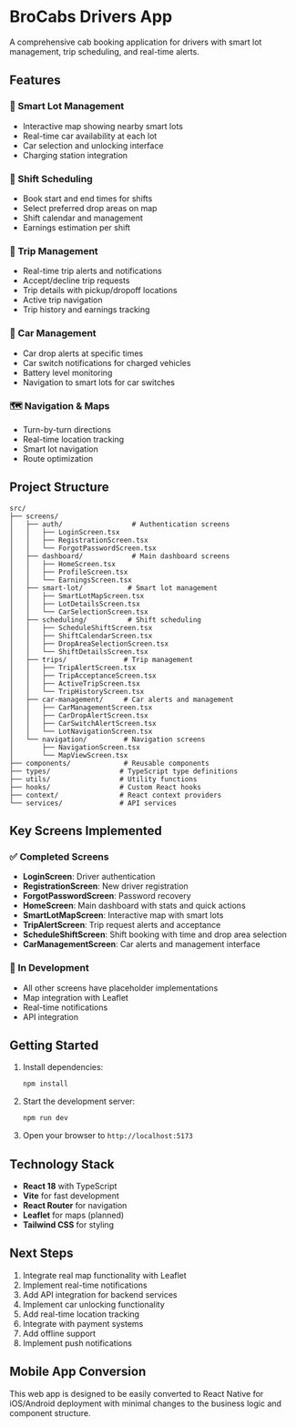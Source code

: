 # BroCabs Drivers App

A comprehensive cab booking application for drivers with smart lot management, trip scheduling, and real-time alerts.

## Features

### 🚗 Smart Lot Management
- Interactive map showing nearby smart lots
- Real-time car availability at each lot
- Car selection and unlocking interface
- Charging station integration

### 📅 Shift Scheduling
- Book start and end times for shifts
- Select preferred drop areas on map
- Shift calendar and management
- Earnings estimation per shift

### 🚕 Trip Management
- Real-time trip alerts and notifications
- Accept/decline trip requests
- Trip details with pickup/dropoff locations
- Active trip navigation
- Trip history and earnings tracking

### 🔋 Car Management
- Car drop alerts at specific times
- Car switch notifications for charged vehicles
- Battery level monitoring
- Navigation to smart lots for car switches

### 🗺️ Navigation & Maps
- Turn-by-turn directions
- Real-time location tracking
- Smart lot navigation
- Route optimization

## Project Structure

```
src/
├── screens/
│   ├── auth/                 # Authentication screens
│   │   ├── LoginScreen.tsx
│   │   ├── RegistrationScreen.tsx
│   │   └── ForgotPasswordScreen.tsx
│   ├── dashboard/            # Main dashboard screens
│   │   ├── HomeScreen.tsx
│   │   ├── ProfileScreen.tsx
│   │   └── EarningsScreen.tsx
│   ├── smart-lot/           # Smart lot management
│   │   ├── SmartLotMapScreen.tsx
│   │   ├── LotDetailsScreen.tsx
│   │   └── CarSelectionScreen.tsx
│   ├── scheduling/          # Shift scheduling
│   │   ├── ScheduleShiftScreen.tsx
│   │   ├── ShiftCalendarScreen.tsx
│   │   ├── DropAreaSelectionScreen.tsx
│   │   └── ShiftDetailsScreen.tsx
│   ├── trips/              # Trip management
│   │   ├── TripAlertScreen.tsx
│   │   ├── TripAcceptanceScreen.tsx
│   │   ├── ActiveTripScreen.tsx
│   │   └── TripHistoryScreen.tsx
│   ├── car-management/     # Car alerts and management
│   │   ├── CarManagementScreen.tsx
│   │   ├── CarDropAlertScreen.tsx
│   │   ├── CarSwitchAlertScreen.tsx
│   │   └── LotNavigationScreen.tsx
│   └── navigation/         # Navigation screens
│       ├── NavigationScreen.tsx
│       └── MapViewScreen.tsx
├── components/             # Reusable components
├── types/                 # TypeScript type definitions
├── utils/                 # Utility functions
├── hooks/                 # Custom React hooks
├── context/               # React context providers
└── services/              # API services
```

## Key Screens Implemented

### ✅ Completed Screens
- **LoginScreen**: Driver authentication
- **RegistrationScreen**: New driver registration
- **ForgotPasswordScreen**: Password recovery
- **HomeScreen**: Main dashboard with stats and quick actions
- **SmartLotMapScreen**: Interactive map with smart lots
- **TripAlertScreen**: Trip request alerts and acceptance
- **ScheduleShiftScreen**: Shift booking with time and drop area selection
- **CarManagementScreen**: Car alerts and management interface

### 🚧 In Development
- All other screens have placeholder implementations
- Map integration with Leaflet
- Real-time notifications
- API integration

## Getting Started

1. Install dependencies:
   ```bash
   npm install
   ```

2. Start the development server:
   ```bash
   npm run dev
   ```

3. Open your browser to `http://localhost:5173`

## Technology Stack

- **React 18** with TypeScript
- **Vite** for fast development
- **React Router** for navigation
- **Leaflet** for maps (planned)
- **Tailwind CSS** for styling

## Next Steps

1. Integrate real map functionality with Leaflet
2. Implement real-time notifications
3. Add API integration for backend services
4. Implement car unlocking functionality
5. Add real-time location tracking
6. Integrate with payment systems
7. Add offline support
8. Implement push notifications

## Mobile App Conversion

This web app is designed to be easily converted to React Native for iOS/Android deployment with minimal changes to the business logic and component structure.
